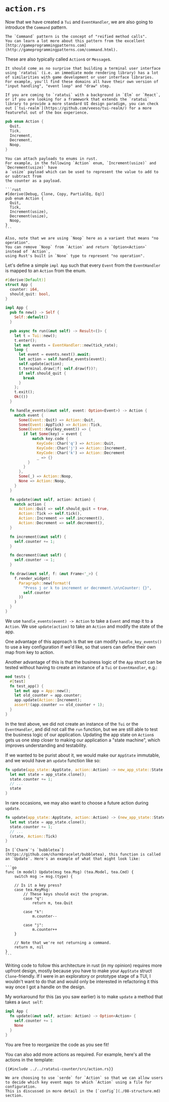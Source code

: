 # `action.rs`

Now that we have created a `Tui` and `EventHandler`, we are also going to introduce the `Command`
pattern.

```admonish tip
The `Command` pattern is the concept of "reified method calls".
You can learn a lot more about this pattern from the excellent [http://gameprogrammingpatterns.com](http://gameprogrammingpatterns.com/command.html).
```

These are also typically called `Action`s or `Message`s.

```admonish note
It should come as no surprise that building a terminal user interface using `ratatui` (i.e. an immediate mode rendering library) has a lot of similarities with game development or user interface libraries.
For example, you'll find these domains all have their own version of "input handling", "event loop" and "draw" step.

If you are coming to `ratatui` with a background in `Elm` or `React`, or if you are looking for a framework that extends the `ratatui` library to provide a more standard UI design paradigm, you can check out [`tui-realm`](https://github.com/veeso/tui-realm/) for a more featureful out of the box experience.
```

```rust
pub enum Action {
  Quit,
  Tick,
  Increment,
  Decrement,
  Noop,
}
```

````admonish tip
You can attach payloads to enums in rust.
For example, in the following `Action` enum, `Increment(usize)` and `Decrement(usize)` have
a `usize` payload which can be used to represent the value to add to or subtract from
the counter as a payload.

```rust
#[derive(Debug, Clone, Copy, PartialEq, Eq)]
pub enum Action {
  Quit,
  Tick,
  Increment(usize),
  Decrement(usize),
  Noop,
}
```

Also, note that we are using `Noop` here as a variant that means "no operation".
You can remove `Noop` from `Action` and return `Option<Action>` instead of `Action`,
using Rust's built in `None` type to represent "no operation".

````

Let's define a simple `impl App` such that every `Event` from the `EventHandler` is mapped to an
`Action` from the enum.

```rust
#[derive(Default)]
struct App {
  counter: i64,
  should_quit: bool,
}

impl App {
  pub fn new() -> Self {
    Self::default()
  }

  pub async fn run(&mut self) -> Result<()> {
    let t = Tui::new();
    t.enter();
    let mut events = EventHandler::new(tick_rate);
    loop {
      let event = events.next().await;
      let action = self.handle_events(event);
      self.update(action);
      t.terminal.draw(|f| self.draw(f))?;
      if self.should_quit {
        break
      }
    };
    t.exit();
    Ok(())
  }

  fn handle_events(&mut self, event: Option<Event>) -> Action {
    match event {
      Some(Event::Quit) => Action::Quit,
      Some(Event::AppTick) => Action::Tick,
      Some(Event::Key(key_event)) => {
        if let Some(key) = event {
            match key.code {
              KeyCode::Char('q') => Action::Quit,
              KeyCode::Char('j') => Action::Increment,
              KeyCode::Char('k') => Action::Decrement
              _ => {}
          }
        }
      },
      Some(_) => Action::Noop,
      None => Action::Noop,
    }
  }

  fn update(&mut self, action: Action) {
    match action {
      Action::Quit => self.should_quit = true,
      Action::Tick => self.tick(),
      Action::Increment => self.increment(),
      Action::Decrement => self.decrement(),
  }

  fn increment(&mut self) {
    self.counter += 1;
  }

  fn decrement(&mut self) {
    self.counter -= 1;
  }

  fn draw(&mut self, f: &mut Frame<'_>) {
    f.render_widget(
      Paragraph::new(format!(
        "Press j or k to increment or decrement.\n\nCounter: {}",
        self.counter
      ))
    )
  }
}
```

We use `handle_events(event) -> Action` to take a `Event` and map it to a `Action`. We use
`update(action)` to take an `Action` and modify the state of the app.

One advantage of this approach is that we can modify `handle_key_events()` to use a key
configuration if we'd like, so that users can define their own map from key to action.

Another advantage of this is that the business logic of the `App` struct can be tested without
having to create an instance of a `Tui` or `EventHandler`, e.g.:

```rust
mod tests {
  #[test]
  fn test_app() {
    let mut app = App::new();
    let old_counter = app.counter;
    app.update(Action::Increment);
    assert!(app.counter == old_counter + 1);
  }
}
```

In the test above, we did not create an instance of the `Tui` or the `EventHandler`, and did not
call the `run` function, but we are still able to test the business logic of our application.
Updating the app state on `Action`s gets us one step closer to making our application a "state
machine", which improves understanding and testability.

If we wanted to be purist about it, we would make our `AppState` immutable, and we would have an
`update` function like so:

```rust
fn update(app_state::AppState, action::Action) -> new_app_state::State {
  let mut state = app_state.clone();
  state.counter += 1;
  // ...
  state
}
```

In rare occasions, we may also want to choose a future action during `update`.

```rust
fn update(app_state::AppState, action::Action) -> (new_app_state::State, Option<action::Action>) {
  let mut state = app_state.clone();
  state.counter += 1;
  // ...
  (state, Action::Tick)
}
```

````admonish note
In [`Charm`'s `bubbletea`](https://github.com/charmbracelet/bubbletea), this function is called an `Update`. Here's an example of what that might look like:

```go
func (m model) Update(msg tea.Msg) (tea.Model, tea.Cmd) {
    switch msg := msg.(type) {

    // Is it a key press?
    case tea.KeyMsg:
        // These keys should exit the program.
        case "q":
            return m, tea.Quit

        case "k":
            m.counter--

        case "j":
            m.counter++
    }

    // Note that we're not returning a command.
    return m, nil
}
```

````

Writing code to follow this architecture in rust (in my opinion) requires more upfront design,
mostly because you have to make your `AppState` struct `Clone`-friendly. If I were in an exploratory
or prototype stage of a TUI, I wouldn't want to do that and would only be interested in refactoring
it this way once I got a handle on the design.

My workaround for this (as you saw earlier) is to make `update` a method that takes a `&mut self`:

```rust
impl App {
  fn update(&mut self, action: Action) -> Option<Action> {
    self.counter += 1
    None
  }
}
```

You are free to reorganize the code as you see fit!

You can also add more actions as required. For example, here's all the actions in the template:

```rust,no_run,noplayground
{{#include ../../ratatui-counter/src/action.rs}}
```

```admonish note
We are choosing to use `serde` for `Action` so that we can allow users to decide which key event maps to which `Action` using a file for configuration.
This is discussed in more detail in the [`config`](./08-structure.md) section.
```
